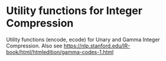 # Utility functions for Integer Compression
Utility functions (encode, ecode) for Unary and Gamma Integer Compression. 
Also see https://nlp.stanford.edu/IR-book/html/htmledition/gamma-codes-1.html
